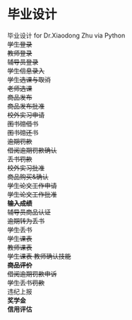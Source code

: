 # 毕业设计
毕业设计 for Dr.Xiaodong Zhu via Python  
~~学生登录  
教师登录  
辅导员登录  
学生信息录入  
学生选课与取消  
老师选课  
商品发布  
商品发布批准  
校外实习申请  
图书馆借书  
图书馆还书  
逾期罚款  
借阅逾期罚款确认  
丢书罚款  
校外实习批准  
商品购买&确认  
学生论文工作申请  
学生论文工作批准  
**输入成绩**  
辅导员商品认证  
逾期转为丢书  
学生丢书  
学生课表  
教师课表  
学生课表 
教师确认技能  
**商品评价**  
借阅逾期罚款申诉  
学生丢书罚款~~  
违纪上报   
**奖学金**  
**信用评估**  



